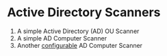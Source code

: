 # Active Directory Scanners

1. A simple Active Directory (AD) OU Scanner
2. A simple AD Computer Scanner
3. Another [configurable](Configurable/README.md) AD Computer Scanner
